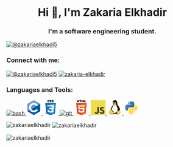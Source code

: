 <h1 align="center">Hi 👋, I'm Zakaria Elkhadir</h1>
<h3 align="center">I'm a software engineering student.</h3>

<p align="left"> <a href="https://twitter.com/@zakariaelkhadi5" target="blank"><img src="https://img.shields.io/twitter/follow/@zakariaelkhadi5?logo=twitter&style=for-the-badge" alt="@zakariaelkhadi5" /></a> </p>

<h3 align="left">Connect with me:</h3>
<p align="left">
<a href="https://twitter.com/@zakariaelkhadi5" target="blank"><img align="center" src="https://raw.githubusercontent.com/rahuldkjain/github-profile-readme-generator/master/src/images/icons/Social/twitter.svg" alt="@zakariaelkhadi5" height="30" width="40" /></a>
<a href="https://linkedin.com/in/zakaria-elkhadir" target="blank"><img align="center" src="https://raw.githubusercontent.com/rahuldkjain/github-profile-readme-generator/master/src/images/icons/Social/linked-in-alt.svg" alt="zakaria-elkhadir" height="30" width="40" /></a>
</p>

<h3 align="left">Languages and Tools:</h3>
<p align="left"> <a href="https://www.gnu.org/software/bash/" target="_blank" rel="noreferrer"> <img src="https://www.vectorlogo.zone/logos/gnu_bash/gnu_bash-icon.svg" alt="bash" width="40" height="40"/> </a> <a href="https://www.cprogramming.com/" target="_blank" rel="noreferrer"> <img src="https://raw.githubusercontent.com/devicons/devicon/master/icons/c/c-original.svg" alt="c" width="40" height="40"/> </a> <a href="https://www.w3schools.com/css/" target="_blank" rel="noreferrer"> <img src="https://raw.githubusercontent.com/devicons/devicon/master/icons/css3/css3-original-wordmark.svg" alt="css3" width="40" height="40"/> </a> <a href="https://git-scm.com/" target="_blank" rel="noreferrer"> <img src="https://www.vectorlogo.zone/logos/git-scm/git-scm-icon.svg" alt="git" width="40" height="40"/> </a> <a href="https://www.w3.org/html/" target="_blank" rel="noreferrer"> <img src="https://raw.githubusercontent.com/devicons/devicon/master/icons/html5/html5-original-wordmark.svg" alt="html5" width="40" height="40"/> </a> <a href="https://developer.mozilla.org/en-US/docs/Web/JavaScript" target="_blank" rel="noreferrer"> <img src="https://raw.githubusercontent.com/devicons/devicon/master/icons/javascript/javascript-original.svg" alt="javascript" width="40" height="40"/> </a> <a href="https://www.linux.org/" target="_blank" rel="noreferrer"> <img src="https://raw.githubusercontent.com/devicons/devicon/master/icons/linux/linux-original.svg" alt="linux" width="40" height="40"/> </a> <a href="https://www.python.org" target="_blank" rel="noreferrer"> <img src="https://raw.githubusercontent.com/devicons/devicon/master/icons/python/python-original.svg" alt="python" width="40" height="40"/> </a> </p>

<p><img align="left" src="https://github-readme-stats.vercel.app/api/top-langs?username=zakariaelkhadir&show_icons=true&locale=en&layout=compact" alt="zakariaelkhadir" /></p>

<p>&nbsp;<img align="center" src="https://github-readme-stats.vercel.app/api?username=zakariaelkhadir&show_icons=true&locale=en" alt="zakariaelkhadir" /></p>

<p><img align="center" src="https://github-readme-streak-stats.herokuapp.com/?user=zakariaelkhadir&" alt="zakariaelkhadir" /></p>

